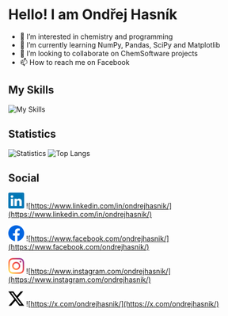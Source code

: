 # Hello! I am Ondřej Hasník


- 👀 I’m interested in chemistry and programming
- 🌱 I’m currently learning NumPy, Pandas, SciPy and Matplotlib
- 💞️ I’m looking to collaborate on ChemSoftware projects
- 📫 How to reach me on Facebook

## My Skills

![My Skills](https://skillicons.dev/icons?i=linux,ubuntu,py,pycharm,anaconda,pytorch,tensorflow,sklearn,flask,django,postgres,git,latex,bash,md,html,css,js,ts,react,vscode,github,gitlab,docker,obsidian&perline=10)

## Statistics

![Statistics](https://github-readme-stats.vercel.app/api?username=ondrejhasnik&show_icons=true&theme=transparent)
![Top Langs](https://github-readme-stats.vercel.app/api/top-langs/?username=ondrejhasnik&layout=compact&langs_count=8)

## Social

![Linkedin](https://github.com/CLorant/readme-social-icons/blob/main/small/colored/linkedin.svg) ![https://www.linkedin.com/in/ondrejhasnik/](https://www.linkedin.com/in/ondrejhasnik/)

![Facebook](https://github.com/CLorant/readme-social-icons/blob/main/small/colored/facebook.svg) ![https://www.facebook.com/ondrejhasnik/](https://www.facebook.com/ondrejhasnik/)

![Instagram](https://github.com/CLorant/readme-social-icons/blob/main/small/colored/instagram.svg) ![https://www.instagram.com/ondrejhasnik/](https://www.instagram.com/ondrejhasnik/)

![X](https://github.com/CLorant/readme-social-icons/blob/main/small/colored/twitter-x.svg) ![https://x.com/ondrejhasnik/](https://x.com/ondrejhasnik/)
